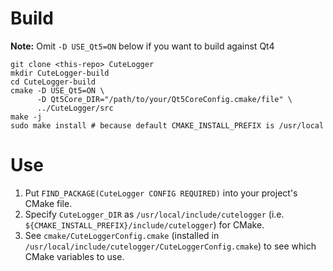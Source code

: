 # Build

__Note:__ Omit `-D USE_Qt5=ON` below if you want to build against Qt4

```
git clone <this-repo> CuteLogger
mkdir CuteLogger-build
cd CuteLogger-build
cmake -D USE_Qt5=ON \
      -D Qt5Core_DIR="/path/to/your/Qt5CoreConfig.cmake/file" \
      ../CuteLogger/src
make -j
sudo make install # because default CMAKE_INSTALL_PREFIX is /usr/local
```

# Use

1. Put `FIND_PACKAGE(CuteLogger CONFIG REQUIRED)` into your project's CMake file.
1. Specify `CuteLogger_DIR` as `/usr/local/include/cutelogger` (i.e. `${CMAKE_INSTALL_PREFIX}/include/cutelogger`) for CMake.
1. See `cmake/CuteLoggerConfig.cmake` (installed in `/usr/local/include/cutelogger/CuteLoggerConfig.cmake`) to see which CMake variables to use.